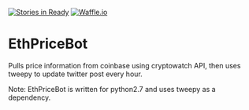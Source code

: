 [![Stories in Ready](https://badge.waffle.io/JordanDworaczyk/EthPriceBot.png?label=ready&title=Ready)](https://waffle.io/JordanDworaczyk/EthPriceBot)
[![Waffle.io](https://img.shields.io/waffle/label/JordanDworaczyk/EthPriceBot/in%20progress.svg)](https://waffle.io/JordanDworaczyk/EthPriceBot)
# EthPriceBot
Pulls price information from coinbase using cryptowatch API, then uses tweepy to update twitter post every hour. 

Note:
EthPriceBot is written for python2.7 and uses tweepy as a dependency. 
